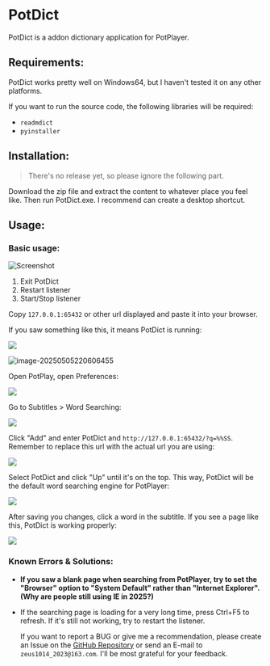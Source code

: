 # PotDict

PotDict is a addon dictionary application for PotPlayer.



## Requirements:

PotDict works pretty well on Windows64, but I haven't tested it on any other platforms.

If you want to run the source code, the following libraries will be required:

-  `readmdict`
- `pyinstaller`

## Installation:

> There's no release yet, so please ignore the following part.

Download the zip file and extract the content to whatever place you feel like. Then run PotDict.exe. I recommend can create a desktop shortcut.



## Usage:

### Basic usage:

![Screenshot](E:\Files\programming\python\PotDict\readme_files\img1.png)

1. Exit PotDict
2. Restart listener
3. Start/Stop listener

Copy `127.0.0.1:65432` or other url displayed and paste it into your browser. 

If you saw something like this, it means PotDict is running:

![](E:\Files\programming\python\PotDict\readme_files\img2.png)

![image-20250505220606455](C:\Users\limuzhi\AppData\Roaming\Typora\typora-user-images\image-20250505220606455.png)

Open PotPlay, open Preferences:

<img src="E:\Files\programming\python\PotDict\readme_files\img3.png"  />

Go to Subtitles > Word Searching:

![](E:\Files\programming\python\PotDict\readme_files\img4.png)

Click "Add" and enter PotDict and `http://127.0.0.1:65432/?q=%%SS`. Remember to replace this url with the actual url you are using:

![](E:\Files\programming\python\PotDict\readme_files\img5.png)

Select PotDict and click "Up" until it's on the top. This way, PotDict will be the default word searching engine for PotPlayer:

![](E:\Files\programming\python\PotDict\readme_files\img6.png)

After saving you changes, click a word in the subtitle. If you see a page like this, PotDict is working properly:

![](E:\Files\programming\python\PotDict\readme_files\img7.png)

### Known Errors & Solutions:

- **If you saw a blank page when searching from PotPlayer, try to set the "Browser" option to "System Default" rather than "Internet Explorer". (Why are people still using IE in 2025?)**

- If the searching page is loading for a very long time, press Ctrl+F5 to refresh. If it's still not working, try to restart the listener.

    If you want to report a BUG or give me a recommendation, please create an Issue on the [GitHub Repository](https://github.com/askformeal/PotDict) or send an E-mail to `zeus1014_2023@163.com`. I'll be most grateful for your feedback. 
